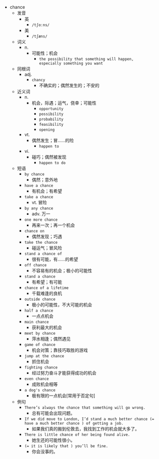 - chance
  - 发音
    - 英
      - `/tʃɑːns/`
    - 美
      - `/tʃæns/`
  - 词义
    - n.
      - 可能性；机会
        - `the possibility that something will happen, especially something you want`
  - 同根词
    - adj.
      - `chancy`
        - 不确实的；偶然发生的；不安的
  - 近义词
    - n.
      - 机会，际遇；运气，侥幸；可能性
        - `opportunity`
        - `possibility`
        - `probability`
        - `feasibility`
        - `opening`
    - vt.
      - 偶然发生；冒……的险
        - `happen to`
    - vi.
      - 碰巧；偶然被发现
        - `happen to do`
  - 短语
    - `by chance`
      - 偶然；意外地 
    - `have a chance`
      - 有机会；有希望 
    - `take a chance`
      - vt. 冒险 
    - `by any chance`
      - adv. 万一 
    - `one more chance`
      - 再来一次；再一个机会 
    - `chance on`
      - 偶然发现；巧遇 
    - `take the chance`
      - 碰运气；冒风险 
    - `stand a chance of`
      - 很有可能，有……的希望 
    - `off chance`
      - 不容易有的机会；极小的可能性 
    - `stand a chance`
      - 有希望；有可能 
    - `chance of a lifetime`
      - 千载难逢的良机 
    - `outside chance`
      - 极小的可能性，不大可能的机会 
    - `half a chance`
      - 一点点机会 
    - `main chance`
      - 获利最大的机会 
    - `meet by chance`
      - 萍水相逢；偶然遇见 
    - `game of chance`
      - 机会对策；靠技巧取胜的游戏 
    - `jump at the chance`
      - 抓住机会 
    - `fighting chance`
      - 经过努力奋斗才能获得成功的机会 
    - `even chance`
      - 成败机会相等 
    - `a dog's chance`
      - 极有限的一点机会[常用于否定句] 
  - 例句
    - `There’s always the chance that something will go wrong.`
      - 总有可能会出现问题。
    - `If we did move to London, I’d stand a much better chance (= have a much better chance ) of getting a job.`
      - 如果我们真的搬到伦敦去，我找到工作的机会就大多了。
    - `There is little chance of her being found alive.`
      - 她生还的可能性很小。
    - `(= it is likely that ) you’ll be fine.`
      - 你会没事的。

